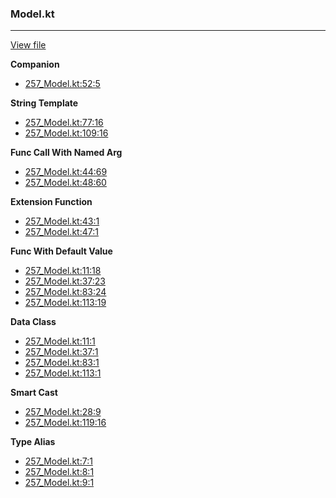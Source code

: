 ### Model.kt
---
[View file](../files/257_Model.kt)

**Companion**

 - [257_Model.kt:52:5](../files/257_Model.kt#L52)

**String Template**

 - [257_Model.kt:77:16](../files/257_Model.kt#L77)
 - [257_Model.kt:109:16](../files/257_Model.kt#L109)

**Func Call With Named Arg**

 - [257_Model.kt:44:69](../files/257_Model.kt#L44)
 - [257_Model.kt:48:60](../files/257_Model.kt#L48)

**Extension Function**

 - [257_Model.kt:43:1](../files/257_Model.kt#L43)
 - [257_Model.kt:47:1](../files/257_Model.kt#L47)

**Func With Default Value**

 - [257_Model.kt:11:18](../files/257_Model.kt#L11)
 - [257_Model.kt:37:23](../files/257_Model.kt#L37)
 - [257_Model.kt:83:24](../files/257_Model.kt#L83)
 - [257_Model.kt:113:19](../files/257_Model.kt#L113)

**Data Class**

 - [257_Model.kt:11:1](../files/257_Model.kt#L11)
 - [257_Model.kt:37:1](../files/257_Model.kt#L37)
 - [257_Model.kt:83:1](../files/257_Model.kt#L83)
 - [257_Model.kt:113:1](../files/257_Model.kt#L113)

**Smart Cast**

 - [257_Model.kt:28:9](../files/257_Model.kt#L28)
 - [257_Model.kt:119:16](../files/257_Model.kt#L119)

**Type Alias**

 - [257_Model.kt:7:1](../files/257_Model.kt#L7)
 - [257_Model.kt:8:1](../files/257_Model.kt#L8)
 - [257_Model.kt:9:1](../files/257_Model.kt#L9)
